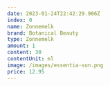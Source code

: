 ```yaml
---
date: 2023-01-24T22:42:29.906Z
index: 0
name: Zonnemelk
brand: Botanical Beauty
type: Zonnemelk
amount: 1
content: 30
contentUnit: ml
image: /images/essentia-sun.png
price: 12.95
---
```

